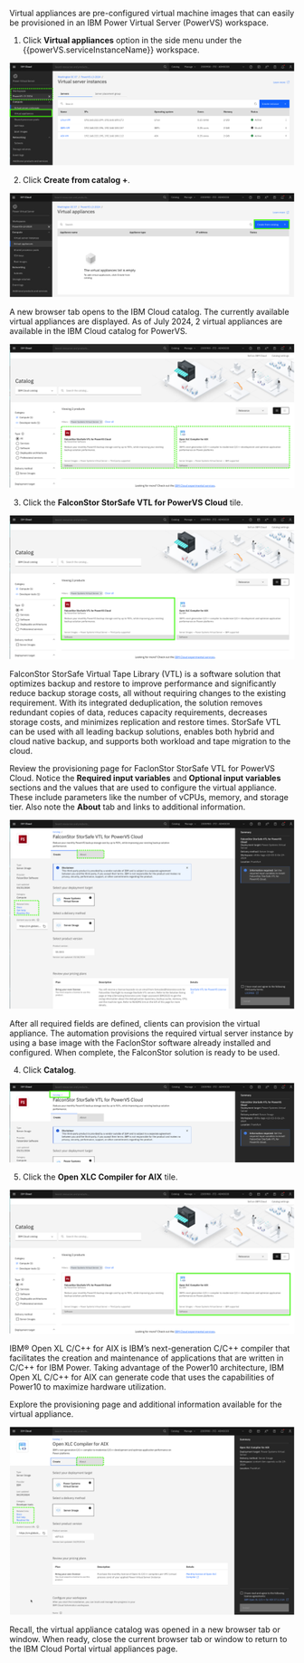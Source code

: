 Virtual appliances are pre-configured virtual machine images that can easily be provisioned in an IBM Power Virtual Server (PowerVS) workspace. 

1. Click **Virtual appliances** option in the side menu under the {{powerVS.serviceInstanceName}} workspace.

![](_attachments/VAMenu.png)

2. Click **Create from catalog +**.

![](_attachments/VAList.png)

A new browser tab opens to the IBM Cloud catalog. The currently available virtual appliances are displayed. As of July 2024, 2 virtual appliances are available in the IBM Cloud catalog for PowerVS.

![](_attachments/VAtiles.png)

3. Click the **FalconStor StorSafe VTL for PowerVS Cloud** tile.

![](_attachments/VAtiles-FS.png)

FalconStor StorSafe Virtual Tape Library (VTL) is a software solution that optimizes backup and restore to improve performance and significantly reduce backup storage costs, all without requiring changes to the existing requirement. With its integrated deduplication, the solution removes redundant copies of data, reduces capacity requirements, decreases storage costs, and minimizes replication and restore times. StorSafe VTL can be used with all leading backup solutions, enables both hybrid and cloud native backup, and supports both workload and tape migration to the cloud. 

Review the provisioning page for FaclonStor StorSafe VTL for PowerVS Cloud. Notice the **Required input variables** and **Optional input variables** sections and the values that are used to configure the virtual appliance. These include parameters like the number of vCPUs, memory, and storage tier. Also note the **About** tab and links to additional information.

![](_attachments/VA-FS-ProvisionPage.png)

After all required fields are defined, clients can provision the virtual appliance. The automation provisions the required virtual server instance by using a base image with the FaclonStor software already installed and configured. When complete, the FalconStor solution is ready to be used.

4. Click **Catalog**.

![](_attachments/VA-FS-BackLink.png)

5. Click the **Open XLC Compiler for AIX** tile.

![](_attachments/VAtiles-XLC.png)

IBM® Open XL C/C++ for AIX is IBM’s next-generation C/C++ compiler that facilitates the creation and maintenance of applications that are written in C/C++ for IBM Power. Taking advantage of the Power10 architecture, IBM Open XL C/C++ for AIX can generate code that uses the capabilities of Power10 to maximize hardware utilization.

Explore the provisioning page and additional information available for the virtual appliance.

![](_attachments/VA-XLC-ProvisionPage.png)

Recall, the virtual appliance catalog was opened in a new browser tab or window. When ready, close the current browser tab or window to return to the IBM Cloud Portal virtual appliances page.